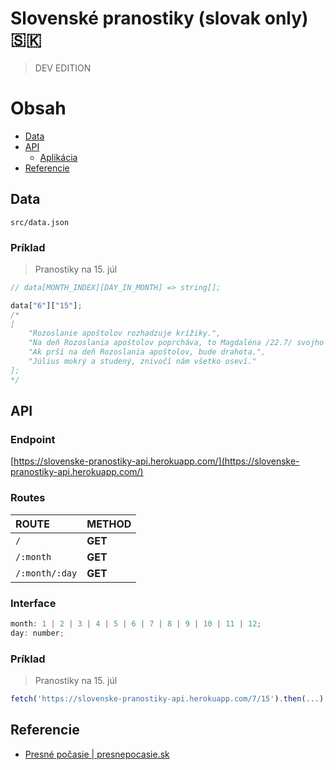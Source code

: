 # Slovenské pranostiky (slovak only) 🇸🇰
> DEV EDITION

# Obsah
* [Data](#data)
* [API](#api)
  * [Aplikácia](#endpoint) 
* [Referencie](#referencie)

## Data
`src/data.json`

### Príklad

> Pranostiky na 15. júl

```javascript
// data[MONTH_INDEX][DAY_IN_MONTH] => string[];

data["6"]["15"];
/*
[
    "Rozoslanie apoštolov rozhadzuje krížiky.",
    "Na deň Rozoslania apoštolov poprcháva, to Magdaléna /22.7/ svojho pána",
    "Ak prší na deň Rozoslania apoštolov, bude drahota.",
    "Július mokrý a studený, znivočí nám všetko oseví."
];
*/
```

## API

### Endpoint
[https://slovenske-pranostiky-api.herokuapp.com/](https://slovenske-pranostiky-api.herokuapp.com/)

### Routes

| ROUTE | METHOD |
|:-------------|:-------------|
| `/` | **GET** |
| `/:month` | **GET** |
| `/:month/:day` | **GET** |

### Interface
```javascript
month: 1 | 2 | 3 | 4 | 5 | 6 | 7 | 8 | 9 | 10 | 11 | 12;
day: number;
```

### Príklad
> Pranostiky na 15. júl

```javascript
fetch('https://slovenske-pranostiky-api.herokuapp.com/7/15').then(...);
```

## Referencie
* [Presné počasie | presnepocasie.sk](https://presnepocasie.sk/)
